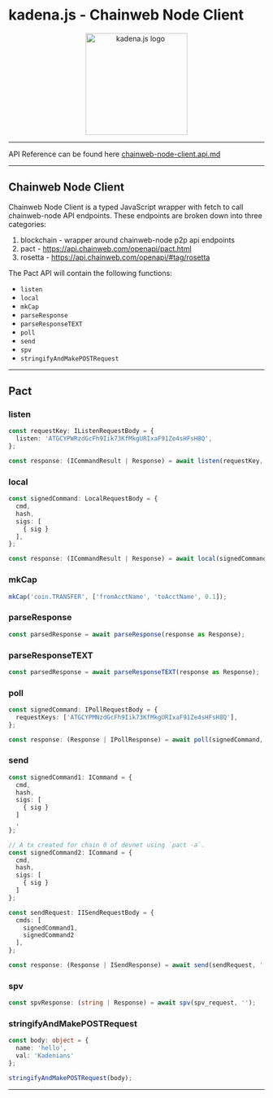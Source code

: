 # kadena.js - Chainweb Node Client

<p align="center">
  <picture>
    <source srcset="https://github.com/kadena-community/kadena.js/raw/master/common/images/Kadena.JS_logo-white.png" media="(prefers-color-scheme: dark)"/>
    <img src="https://github.com/kadena-community/kadena.js/raw/master/common/images/Kadena.JS_logo-black.png" width="200" alt="kadena.js logo" />
  </picture>
</p>
<hr>

API Reference can be found here [chainweb-node-client.api.md](https://github.com/kadena-community/kadena.js/tree/master/packages/libs/chainweb-node-client/etc/chainweb-node-client.api.md)
<hr>

## Chainweb Node Client

Chainweb Node Client is a typed JavaScript wrapper with fetch to call chainweb-node API endpoints.
These endpoints are broken down into three categories:
1. blockchain - wrapper around chainweb-node p2p api endpoints
2. pact - https://api.chainweb.com/openapi/pact.html
3. rosetta - https://api.chainweb.com/openapi/#tag/rosetta



The Pact API will contain the following functions:
- `listen`
- `local`
- `mkCap`
- `parseResponse`
- `parseResponseTEXT`
- `poll`
- `send`
- `spv`
- `stringifyAndMakePOSTRequest`

<hr>

## Pact

### listen
```ts
const requestKey: IListenRequestBody = {
  listen: 'ATGCYPWRzdGcFh9Iik73KfMkgURIxaF91Ze4sHFsH8Q',
};

const response: (ICommandResult | Response) = await listen(requestKey, '');
```

### local
```ts
const signedCommand: LocalRequestBody = {
  cmd,
  hash,
  sigs: [
    { sig }
  ],
};

const response: (ICommandResult | Response) = await local(signedCommand, '');
```


### mkCap
```ts
mkCap('coin.TRANSFER', ['fromAcctName', 'toAcctName', 0.1]);
```

### parseResponse

```ts
const parsedResponse = await parseResponse(response as Response);
```


### parseResponseTEXT
```ts
const parsedResponse = await parseResponseTEXT(response as Response);

```

### poll
```ts
const signedCommand: IPollRequestBody = {
  requestKeys: ['ATGCYPMNzdGcFh9Iik73KfMkgURIxaF91Ze4sHFsH8Q'],
};

const response: (Response | IPollResponse) = await poll(signedCommand, '');

```

### send 
```ts
const signedCommand1: ICommand = {
  cmd,
  hash,
  sigs: [
    { sig }
  ]
  ,
};

// A tx created for chain 0 of devnet using `pact -a`.
const signedCommand2: ICommand = {
  cmd,
  hash,
  sigs: [
    { sig }
  ]
};

const sendRequest: IISendRequestBody = {
  cmds: [
    signedCommand1, 
    signedCommand2
  ],
};

const response: (Response | ISendResponse) = await send(sendRequest, '');
```

### spv
```ts
const spvResponse: (string | Response) = await spv(spv_request, '');
```

### stringifyAndMakePOSTRequest
```ts
const body: object = { 
  name: 'hello', 
  val: 'Kadenians' 
};

stringifyAndMakePOSTRequest(body);
```

<hr>
